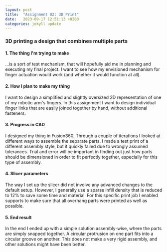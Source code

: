 ```yaml
---
layout: post
title:  "Assignment 02: 3D Print"
date:   2023-09-17 12:51:13 +0200
categories: jekyll update
---
```


### **3D printing a design that combines multiple parts**  

#### 1. The thing I'm trying to make
...is a sort of test mechanism, that will hopefully aid me in planning and executing my final project. I want to see how my envisioned mechanism for finger actuation would work (and whether it would function at all). 

#### 2. How I plan to make my thing
I want to design a simplified and slightly oversized 2D representation of one of my robotic arm's fingers. In this assignment I want to design individual finger links that are easily joined together by hand, without additional fasteners. 

#### 3. Progress in CAD
I designed my thing in Fusion360. <!-- Here are some pictures I took along the way. -->
Through a couple of iterations I looked at different ways to assemble the separate parts. I made a test print of a different assembly style, but it quickly failed due to wrongly assumed tolerances. Trial and error will be important in finding out just how parts should be dimensioned in order to fit perfectly together, especially for this type of assembly.

#### 4. Slicer parameters
The way I set up the slicer did not involve any advanced changes to the default setup. However, I generally use a sparse infill density that is reduced to 12% to save some time and material. For this specific print job I enabled supports to make sure that all overhang parts were printed as well as possible.

#### 5. End result
In the end I ended up with a simple solution assembly-wise, where the parts are simply snapped together. A circular protrusion on one part fits into a circular groove on another. This does not make a very rigid assembly, and other solutions might have been better.  
